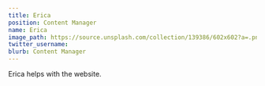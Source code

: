 ```yaml
---
title: Erica
position: Content Manager
name: Erica
image_path: https://source.unsplash.com/collection/139386/602x602?a=.png
twitter_username: 
blurb: Content Manager
---
```


Erica helps with the website.